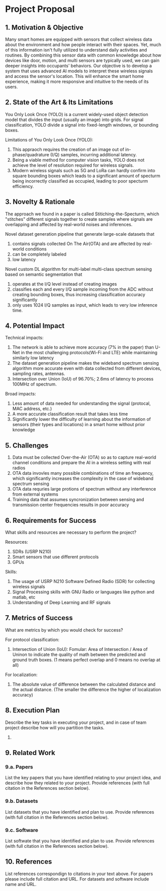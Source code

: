 # Project Proposal

## 1. Motivation & Objective

Many smart homes are equipped with sensors that collect wireless data about the environment and how people interact with their spaces. Yet, much of this information isn't fully utilized to understand daily activities and routines. By combining this sensor data with common knowledge about how devices like door, motion, and multi sensors are typically used, we can gain deeper insights into occupants' behaviors. Our objective is to develop a system that uses advanced AI models to interpret these wireless signals and access the sensor's location. This will enhance the smart home experience, making it more responsive and intuitive to the needs of its users.

## 2. State of the Art & Its Limitations

You Only Look Once (YOLO) is a current widely-used object detection model that divides the input (usually an image) into grids. For signal classification, YOLO divide a signal into fixed-length windows, or bounding boxes. 

Limitations of You Only Look Once (YOLO):
1. This appraoch requires the creation of an image out of in-phase/quadrature (I/Q) samples, incurring additional latency. 
2. Being a viable method for computer vision tasks, YOLO does not achieve the level of resolution required for wireless signals.
3. Modern wireless signals such as 5G and LoRa can hardly confirm into square bounding boxes which leads to a significant amount of specturm being incorrectly classified as occupied, leading to poor specturm efficiency.


## 3. Novelty & Rationale

The approach we found in a paper is called Stitiching-the-Specturm, which "stitches" different signals together to create samples where signals are overlapping and affected by real-world noises and inferences.

Novel dataset generation pipeline that generate large-scale datasets that 
1. contains signals collected On The Air(OTA) and are affected by real-world conditions
2. can be completely labeled
3. low latency 

Novel custom DL algorithm for multi-label multi-class spectrum sensing based on semantic segmentation that
1. operates at the I/Q level instead of creating images
2. classifies each and every I/Q sample incoming from the ADC without creating bounding boxes, thus increasing classification accuracy significantly
3. only uses 1024 I/Q samples as input, which leads to very low inference time.

## 4. Potential Impact

Technical impacts:
1. The network is able to achieve more accuracy (7% in the paper) than U-Net in the most challenging protocols(Wi-Fi and LTE) while maintaining similarly low latency
2. The dataset generation pipeline makes the wideband spectrum sensing algorithm more accurate even with data collected from different devices, sampling rates, antennas.
3. Intersection over Union (IoU) of 96.70%; 2.6ms of latency to process 100MHz of spectrum.

Broad impacts:
1. Less amount of data needed for understanding the signal (protocal, MAC address, etc.)
2. A more accurate classification result that takes less time
3. Significantly lower the difficulty of learning about the information of sensors (their types and locations) in a smart home without prior knowledge

## 5. Challenges

1. Data must be collected Over-the-Air (OTA) so as to capture real-world channel conditions and prepare the AI in a wireless setting with real radios
2. OTA data invovles many possible combinations of time an frequency, which significantly increases the complexity  in the case of wideband spectrum sensing
3. OTA data requries large protions of spectrum without any interference from external systems
4. Training data that assumes syncronization between sensing and transmission center frequencies results in poor accuracy

## 6. Requirements for Success

What skills and resources are necessary to perform the project?

Resources:
1. SDRs (USRP N210)
2. Smart sensors that use different protocols
3. GPUs
   
Skills:
1. The usage of USRP N210 Software Defined Radio (SDR) for collecting wireless signals
2. Signal Processing skills with GNU Radio or languages like python and matlab, etc
3. Understanding of Deep Learning and RF signals

## 7. Metrics of Success

What are metrics by which you would check for success?

For protocol classification:
1. Intersection of Union (IoU): Fomular: Area of Intersection / Area of Uninon to indicate the quality of math between the predicted and ground truth boxes. (1 means perfect overlap and 0 means no overlap at all)

For localization:
1. The absolute value of difference between the calculated distance and the actual distance. (The smaller the difference the higher of localization accuracy)


## 8. Execution Plan

Describe the key tasks in executing your project, and in case of team project describe how will you partition the tasks.

1. 

## 9. Related Work

### 9.a. Papers

List the key papers that you have identified relating to your project idea, and describe how they related to your project. Provide references (with full citation in the References section below).

### 9.b. Datasets

List datasets that you have identified and plan to use. Provide references (with full citation in the References section below).

### 9.c. Software

List softwate that you have identified and plan to use. Provide references (with full citation in the References section below).

## 10. References

List references correspondign to citations in your text above. For papers please include full citation and URL. For datasets and software include name and URL.
